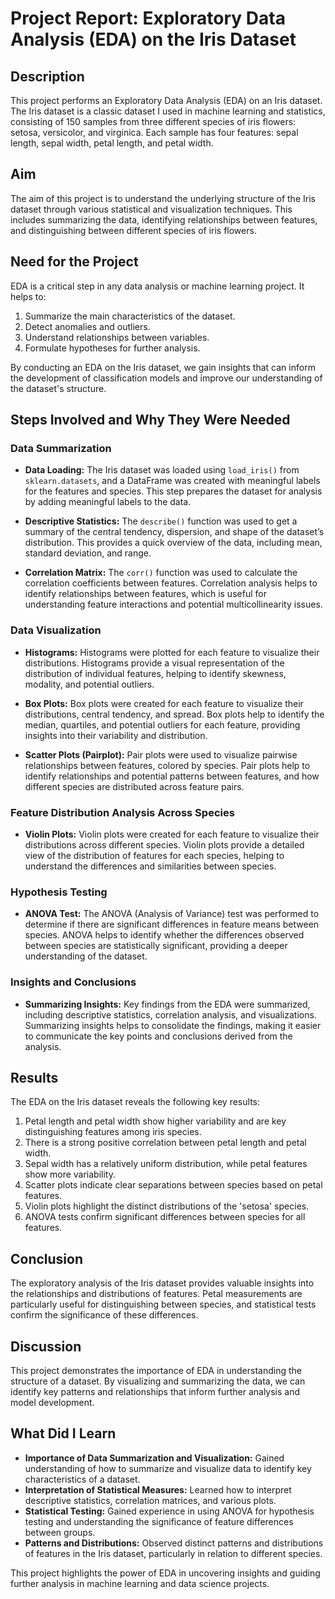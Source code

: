 # Project Report: Exploratory Data Analysis (EDA) on the Iris Dataset

## Description
This project performs an Exploratory Data Analysis (EDA) on an Iris dataset. The Iris dataset is a classic dataset I used in machine learning and statistics, consisting of 150 samples from three different species of iris flowers: setosa, versicolor, and virginica. Each sample has four features: sepal length, sepal width, petal length, and petal width.

## Aim
The aim of this project is to understand the underlying structure of the Iris dataset through various statistical and visualization techniques. This includes summarizing the data, identifying relationships between features, and distinguishing between different species of iris flowers.

## Need for the Project
EDA is a critical step in any data analysis or machine learning project. It helps to:
1. Summarize the main characteristics of the dataset.
2. Detect anomalies and outliers.
3. Understand relationships between variables.
4. Formulate hypotheses for further analysis.

By conducting an EDA on the Iris dataset, we gain insights that can inform the development of classification models and improve our understanding of the dataset's structure.

## Steps Involved and Why They Were Needed

### Data Summarization
- **Data Loading:** The Iris dataset was loaded using `load_iris()` from `sklearn.datasets`, and a DataFrame was created with meaningful labels for the features and species. This step prepares the dataset for analysis by adding meaningful labels to the data.
  
- **Descriptive Statistics:** The `describe()` function was used to get a summary of the central tendency, dispersion, and shape of the dataset’s distribution. This provides a quick overview of the data, including mean, standard deviation, and range.
  
- **Correlation Matrix:** The `corr()` function was used to calculate the correlation coefficients between features. Correlation analysis helps to identify relationships between features, which is useful for understanding feature interactions and potential multicollinearity issues.

### Data Visualization
- **Histograms:** Histograms were plotted for each feature to visualize their distributions. Histograms provide a visual representation of the distribution of individual features, helping to identify skewness, modality, and potential outliers.
  
- **Box Plots:** Box plots were created for each feature to visualize their distributions, central tendency, and spread. Box plots help to identify the median, quartiles, and potential outliers for each feature, providing insights into their variability and distribution.
  
- **Scatter Plots (Pairplot):** Pair plots were used to visualize pairwise relationships between features, colored by species. Pair plots help to identify relationships and potential patterns between features, and how different species are distributed across feature pairs.

### Feature Distribution Analysis Across Species
- **Violin Plots:** Violin plots were created for each feature to visualize their distributions across different species. Violin plots provide a detailed view of the distribution of features for each species, helping to understand the differences and similarities between species.

### Hypothesis Testing
- **ANOVA Test:** The ANOVA (Analysis of Variance) test was performed to determine if there are significant differences in feature means between species. ANOVA helps to identify whether the differences observed between species are statistically significant, providing a deeper understanding of the dataset.

### Insights and Conclusions
- **Summarizing Insights:** Key findings from the EDA were summarized, including descriptive statistics, correlation analysis, and visualizations. Summarizing insights helps to consolidate the findings, making it easier to communicate the key points and conclusions derived from the analysis.

## Results
The EDA on the Iris dataset reveals the following key results:
1. Petal length and petal width show higher variability and are key distinguishing features among iris species.
2. There is a strong positive correlation between petal length and petal width.
3. Sepal width has a relatively uniform distribution, while petal features show more variability.
4. Scatter plots indicate clear separations between species based on petal features.
5. Violin plots highlight the distinct distributions of the 'setosa' species.
6. ANOVA tests confirm significant differences between species for all features.

## Conclusion
The exploratory analysis of the Iris dataset provides valuable insights into the relationships and distributions of features. Petal measurements are particularly useful for distinguishing between species, and statistical tests confirm the significance of these differences.

## Discussion
This project demonstrates the importance of EDA in understanding the structure of a dataset. By visualizing and summarizing the data, we can identify key patterns and relationships that inform further analysis and model development.

## What Did I Learn
- **Importance of Data Summarization and Visualization:** Gained understanding of how to summarize and visualize data to identify key characteristics of a dataset.
- **Interpretation of Statistical Measures:** Learned how to interpret descriptive statistics, correlation matrices, and various plots.
- **Statistical Testing:** Gained experience in using ANOVA for hypothesis testing and understanding the significance of feature differences between groups.
- **Patterns and Distributions:** Observed distinct patterns and distributions of features in the Iris dataset, particularly in relation to different species.

This project highlights the power of EDA in uncovering insights and guiding further analysis in machine learning and data science projects.

